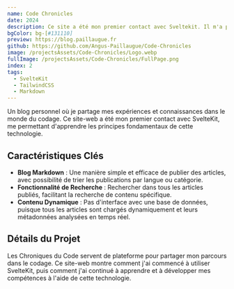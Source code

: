 ```yaml
---
name: Code Chronicles
date: 2024
description: Ce site a été mon premier contact avec Sveltekit. Il m'a permis d'apprendre les principes fondamentaux de Sveltekit.
bgColor: bg-[#131110]
preview: https://blog.paillaugue.fr
github: https://github.com/Angus-Paillaugue/Code-Chronicles
image: /projectsAssets/Code-Chronicles/Logo.webp
fullImage: /projectsAssets/Code-Chronicles/FullPage.png
index: 2
tags:
  - SvelteKit
  - TailwindCSS
  - Markdown
---
```


Un blog personnel où je partage mes expériences et connaissances dans le monde du codage. Ce site-web a été mon premier contact avec SvelteKit, me permettant d'apprendre les principes fondamentaux de cette technologie.


## Caractéristiques Clés
 - **Blog Markdown** : Une manière simple et efficace de publier des articles, avec possibilité de trier les publications par langue ou catégorie.
 - **Fonctionnalité de Recherche**  : Rechercher dans tous les articles publiés, facilitant la recherche de contenu spécifique.
 - **Contenu Dynamique**  : Pas d'interface avec une base de données, puisque tous les articles sont chargés dynamiquement et leurs métadonnées analysées en temps réel.


## Détails du Projet

Les Chroniques du Code servent de plateforme pour partager mon parcours dans le codage. Ce site-web montre comment j'ai commencé à utiliser SvelteKit, puis comment j'ai continué à apprendre et à développer mes compétences à l'aide de cette technologie.
